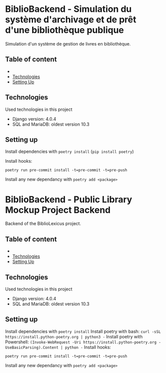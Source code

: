 # BiblioBackend - Simulation du système d'archivage et de prêt d'une bibliothèque publique 
Simulation d'un système de gestion de livres en bibliothèque. 
## Table of content

* []()
* [Technologies](#Technologies)
* [Setting Up](#Setting-Up)

## Technologies
Used technologies in this project
* Django version: 4.0.4
* SQL and MariaDB: oldest version 10.3

## Setting up

Install dependencies with `poetry install` (`pip install poetry`)

Install hooks:
```
poetry run pre-commit install -t=pre-commit -t=pre-push
```

Install any new dependancy with `poetry add <package>`


# BiblioBackend - Public Library Mockup Project Backend 
Backend of the BiblioLexicus project.

## Table of content

* []()
* [Technologies](#Technologies)
* [Setting Up](#Setting-Up)

## Technologies
Used technologies in this project
* Django version: 4.0.4
* SQL and MariaDB: oldest version 10.3

## Setting up

Install dependencies with `poetry install` 
    Install poetry with bash: `curl -sSL https://install.python-poetry.org | python3 -`
    Install poetry with Powershell: `(Invoke-WebRequest -Uri https://install.python-poetry.org -UseBasicParsing).Content | python -`
Install hooks:
```
poetry run pre-commit install -t=pre-commit -t=pre-push
```

Install any new dependancy with `poetry add <package>`

